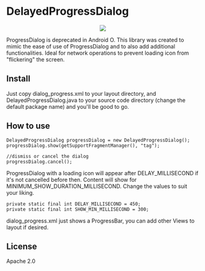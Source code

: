 # DelayedProgressDialog
<p align="center">
  <a href="https://github.com/Q115/Goalie_Android">
    <img src="https://i.imgur.com/yTv5F2T.gif">
  </a>
<p>

ProgressDialog is deprecated in Android O. This library was created to mimic the ease of use of ProgressDialog and to also add additional functionalities. Ideal for network operations to prevent loading icon from "flickering" the screen. 

## Install
Just copy dialog_progress.xml to your layout directory, and DelayedProgressDialog.java to your source code directory (change the default package name) and you'll be good to go.

## How to use
    DelayedProgressDialog progressDialog = new DelayedProgressDialog();
    progressDialog.show(getSupportFragmentManager(), "tag");
    
    //dismiss or cancel the dialog
    progressDialog.cancel();

ProgressDialog with a loading icon will appear after DELAY_MILLISECOND if it's not cancelled before then. Content will show for MINIMUM_SHOW_DURATION_MILLISECOND. Change the values to suit your liking.

    private static final int DELAY_MILLISECOND = 450;
    private static final int SHOW_MIN_MILLISECOND = 300;
    
dialog_progress.xml just shows a ProgressBar, you can add other Views to layout if desired.

## License
Apache 2.0
